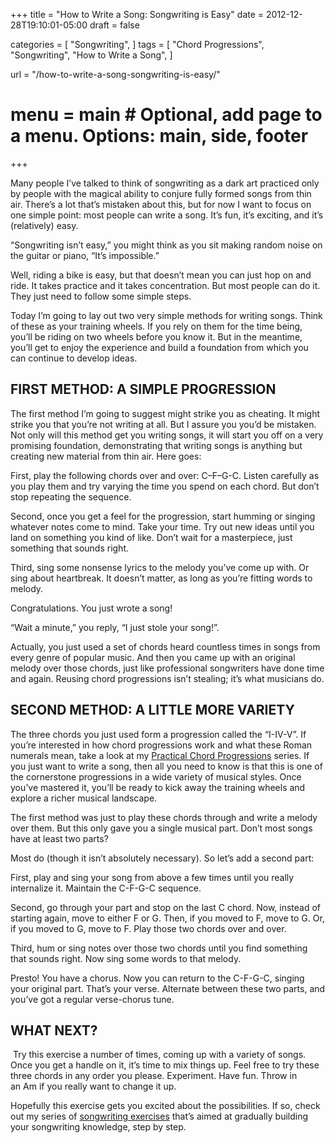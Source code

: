 +++
title = "How to Write a Song: Songwriting is Easy"
date = 2012-12-28T19:10:01-05:00
draft = false

categories = [
  "Songwriting",
]
tags = [
  "Chord Progressions",
  "Songwriting",
  "How to Write a Song",
]

url = "/how-to-write-a-song-songwriting-is-easy/"

# menu = main # Optional, add page to a menu. Options: main, side, footer
+++

Many people I’ve talked to think of songwriting as a dark art practiced only by people with the magical ability to conjure fully formed songs from thin air. There’s a lot that’s mistaken about this, but for now I want to focus on one simple point: most people can write a song. It’s fun, it’s exciting, and it’s (relatively) easy.

“Songwriting isn’t easy,” you might think as you sit making random noise on the guitar or piano, “It’s impossible.”

Well, riding a bike is easy, but that doesn’t mean you can just hop on and ride. It takes practice and it takes concentration. But most people can do it. They just need to follow some simple steps.

Today I’m going to lay out two very simple methods for writing songs. Think of these as your training wheels. If you rely on them for the time being, you’ll be riding on two wheels before you know it. But in the meantime, you’ll get to enjoy the experience and build a foundation from which you can continue to develop ideas.

## FIRST METHOD: A SIMPLE PROGRESSION 

The first method I’m going to suggest might strike you as cheating. It might strike you that you’re not writing at all. But I assure you you’d be mistaken. Not only will this method get you writing songs, it will start you off on a very promising foundation, demonstrating that writing songs is anything but creating new material from thin air. Here goes:

First, play the following chords over and over: C–F–G-C. Listen carefully as you play them and try varying the time you spend on each chord. But don’t stop repeating the sequence.

Second, once you get a feel for the progression, start humming or singing whatever notes come to mind. Take your time. Try out new ideas until you land on something you kind of like. Don’t wait for a masterpiece, just something that sounds right.

Third, sing some nonsense lyrics to the melody you’ve come up with. Or sing about heartbreak. It doesn’t matter, as long as you’re fitting words to melody.

Congratulations. You just wrote a song!

“Wait a minute,” you reply, “I just stole your song!”.

Actually, you just used a set of chords heard countless times in songs from every genre of popular music. And then you came up with an original melody over those chords, just like professional songwriters have done time and again. Reusing chord progressions isn’t stealing; it’s what musicians do.

## SECOND METHOD: A LITTLE MORE VARIETY 

The three chords you just used form a progression called the “I-IV-V”. If you’re interested in how chord progressions work and what these Roman numerals mean, take a look at my [Practical Chord Progressions](/practical-chord-progressions/) series. If you just want to write a song, then all you need to know is that this is one of the cornerstone progressions in a wide variety of musical styles. Once you’ve mastered it, you’ll be ready to kick away the training wheels and explore a richer musical landscape.

The first method was just to play these chords through and write a melody over them. But this only gave you a single musical part. Don’t most songs have at least two parts?

Most do (though it isn’t absolutely necessary). So let’s add a second part:

First, play and sing your song from above a few times until you really internalize it. Maintain the C-F-G-C sequence.

Second, go through your part and stop on the last C chord. Now, instead of starting again, move to either F or G. Then, if you moved to F, move to G. Or, if you moved to G, move to F. Play those two chords over and over.

Third, hum or sing notes over those two chords until you find something that sounds right. Now sing some words to that melody.

Presto! You have a chorus. Now you can return to the C-F-G-C, singing your original part. That’s your verse. Alternate between these two parts, and you’ve got a regular verse-chorus tune.

## WHAT NEXT?

 Try this exercise a number of times, coming up with a variety of songs. Once you get a handle on it, it’s time to mix things up. Feel free to try these three chords in any order you please. Experiment. Have fun. Throw in an Am if you really want to change it up.

Hopefully this exercise gets you excited about the possibilities. If so, check out my series of [songwriting exercises](/practical-chord-progressions/) that’s aimed at gradually building your songwriting knowledge, step by step.
